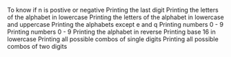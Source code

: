 To know if n is postive or negative
Printing the last digit
Printing the letters of the alphabet in lowercase
Printing the letters of the alphabet in lowercase and uppercase
Printing the alphabets except e and q
Printing numbers 0 - 9
Printing numbers 0 - 9
Printing the alphabet in reverse
Printing base 16 in lowercase
Printing all possible combos of single digits
Printing all possible combos of two digits
